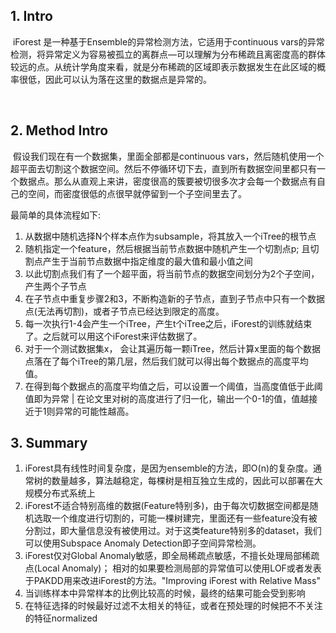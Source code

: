 ## 1. Intro

​	iForest 是一种基于Ensemble的异常检测方法，它适用于continuous vars的异常检测，将异常定义为容易被孤立的离群点—可以理解为分布稀疏且离密度高的群体较远的点。从统计学角度来看，就是分布稀疏的区域即表示数据发生在此区域的概率很低，因此可以认为落在这里的数据点是异常的。

​	



## 2. Method Intro

​	假设我们现在有一个数据集，里面全部都是continuous vars，然后随机使用一个超平面去切割这个数据空间。然后不停循环切下去，直到所有数据空间里都只有一个数据点。那么从直观上来讲，密度很高的簇要被切很多次才会每一个数据点有自己的空间，而密度很低的点很早就停留到一个子空间里去了。

最简单的具体流程如下:

1. 从数据中随机选择N个样本点作为subsample，将其放入一个iTree的根节点
2. 随机指定一个feature，然后根据当前节点数据中随机产生一个切割点p; 且切割点产生于当前节点数据中指定维度的最大值和最小值之间
3. 以此切割点我们有了一个超平面，将当前节点的数据空间划分为2个子空间，产生两个子节点
4. 在子节点中重复步骤2和3，不断构造新的子节点，直到子节点中只有一个数据点(无法再切割)，或者子节点已经达到限定的高度。
5. 每一次执行1-4会产生一个iTree，产生t个iTree之后，iForest的训练就结束了。之后就可以用这个iForest来评估数据了。
6. 对于一个测试数据集x， 会让其遍历每一颗iTree，然后计算x里面的每个数据点落在了每个iTree的第几层，然后我们就可以得出每个数据点的高度平均值。
7. 在得到每个数据点的高度平均值之后，可以设置一个阈值，当高度值低于此阈值即为异常 | 在论文里对树的高度进行了归一化，输出一个0-1的值，值越接近于1则异常的可能性越高。



## 3. Summary

1. iForest具有线性时间复杂度，是因为ensemble的方法，即O(n)的复杂度。通常树的数量越多，算法越稳定，每棵树是相互独立生成的，因此可以部署在大规模分布式系统上
2. iForest不适合特别高维的数据(Feature特别多)，由于每次切数据空间都是随机选取一个维度进行切割的，可能一棵树建完，里面还有一些feature没有被分割过，即大量信息没有被使用过。对于这类feature特别多的dataset，我们可以使用Subspace Anomaly Detection即子空间异常检测。
3. iForest仅对Global Anomaly敏感，即全局稀疏点敏感，不擅长处理局部稀疏点(Local Anomaly)； 相对的如果要检测局部的异常值可以使用LOF或者发表于PAKDD用来改进iForest的方法。"Improving iForest with Relative Mass"
4. 当训练样本中异常样本的比例比较高的时候，最终的结果可能会受到影响
5. 在特征选择的时候最好过滤不太相关的特征，或者在预处理的时候把不不关注的特征normalized